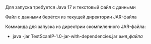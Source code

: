 Для запуска требуется Java 17 и текстовый файл с данными

Файл с данными берётся из текущей директории JAR-файла

Комманда для запуска из директрии скомпиленного JAR-файла:
- java -jar TestScanIP-1.0-jar-with-dependencies.jar *имя_файла*

